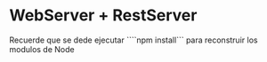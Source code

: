 # WebServer + RestServer

Recuerde que se dede ejecutar ````npm install``` para reconstruir los modulos de Node